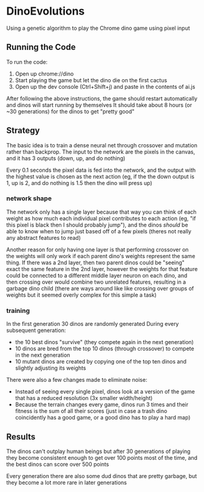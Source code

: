 # DinoEvolutions

Using a genetic algorithm to play the Chrome dino game using pixel input


## Running the Code

To run the code:

1. Open up chrome://dino
2. Start playing the game but let the dino die on the first cactus
3. Open up the dev console (Ctrl+Shift+j) and paste in the contents of ai.js

After following the above instructions, the game should restart automatically and dinos will start running by themselves
It should take about 8 hours (or ~30 generations) for the dinos to get "pretty good"


## Strategy

The basic idea is to train a dense neural net through crossover and mutation rather than backprop. 
The input to the network are the pixels in the canvas, and it has 3 outputs (down, up, and do nothing)  

Every 0.1 seconds the pixel data is fed into the network, and the output with the highest value is chosen as the next action (eg, if the the down output is 1, up is 2, and do nothing is 1.5 then the dino will press up)  


### network shape
The network only has a single layer because that way you can think of each weight as how much each individual pixel contributes to each action (eg, "if this pixel is black then I should probably jump"), and the dinos *should* be able to know when to jump just based off of a few pixels (theres not really any abstract features to read)  

Another reason for only having one layer is that performing crossover on the weights will only work if each parent dino's weights represent the same thing. If there was a 2nd layer, then two parent dinos could be "seeing" exact the same feature in the 2nd layer, however the weights for that feature could be connected to a different middle layer neuron on each dino, and then crossing over would combine two unrelated features, resulting in a garbage dino child (there are ways around like like crossing over groups of weights but it seemed overly complex for this simple a task)

### training
In the first generation 30 dinos are randomly generated
During every subsequent generation:
- the 10 best dinos "survive" (they compete again in the next generation)
- 10 dinos are bred from the top 10 dinos (through crossover) to compete in the next generation
- 10 mutant dinos are created by copying one of the top ten dinos and slightly adjusting its weights

There were also a few changes made to eliminate noise:  
- Instead of seeing every single pixel, dinos look at a version of the game that has a reduced resolution (3x smaller width/height)
- Because the terrain changes every game, dinos run 3 times and their fitness is the sum of all their scores (just in case a trash dino coincidently has a good game, or a good dino has to play a hard map)


## Results

The dinos can't outplay human beings but after 30 generations of playing they become consistent enough to get over 100 points most of the time, and the best dinos can score over 500 points

Every generation there are also some dud dinos that are pretty garbage, but they become a lot more rare in later generations

